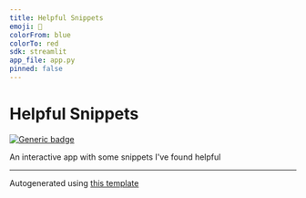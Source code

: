 ```yaml
---
title: Helpful Snippets
emoji: 🤗
colorFrom: blue
colorTo: red
sdk: streamlit
app_file: app.py
pinned: false
---
```


# Helpful Snippets

[![Generic badge](https://img.shields.io/badge/🤗-Open%20In%20Spaces-blue.svg)](https://huggingface.co/spaces/nateraw/helpful-snippets)

An interactive app with some snippets I've found helpful

---

Autogenerated using [this template](https://github.com/nateraw/spaces-template)
